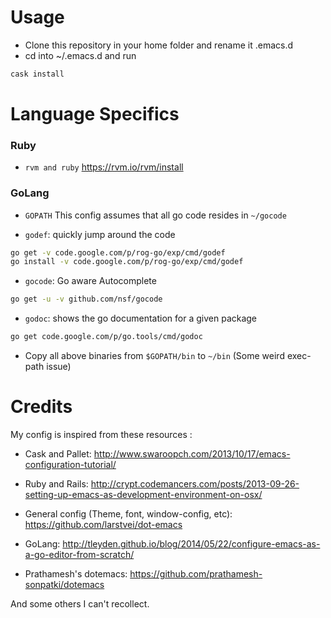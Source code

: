 # Usage

* Clone this repository in your home folder and rename it .emacs.d
* cd into ~/.emacs.d and run

```bash
cask install
```

# Language Specifics

### Ruby

* `rvm and ruby`
https://rvm.io/rvm/install

### GoLang

* `GOPATH`
This config assumes that all go code resides in `~/gocode`

* `godef`: quickly jump around the code

```bash
go get -v code.google.com/p/rog-go/exp/cmd/godef
go install -v code.google.com/p/rog-go/exp/cmd/godef
```

* `gocode`: Go aware Autocomplete

```bash
go get -u -v github.com/nsf/gocode
```

* `godoc`: shows the go documentation for a given package

```bash
go get code.google.com/p/go.tools/cmd/godoc
```

* Copy all above binaries from `$GOPATH/bin` to `~/bin` (Some weird exec-path issue)


# Credits

My config is inspired from these resources :

* Cask and Pallet:
http://www.swaroopch.com/2013/10/17/emacs-configuration-tutorial/

* Ruby and Rails:
http://crypt.codemancers.com/posts/2013-09-26-setting-up-emacs-as-development-environment-on-osx/

* General config (Theme, font, window-config, etc):
https://github.com/larstvei/dot-emacs

* GoLang:
http://tleyden.github.io/blog/2014/05/22/configure-emacs-as-a-go-editor-from-scratch/

* Prathamesh's dotemacs:
https://github.com/prathamesh-sonpatki/dotemacs

And some others I can't recollect.
